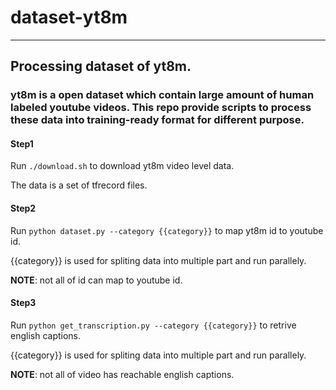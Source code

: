 # dataset-yt8m
----
## Processing dataset of yt8m.
### yt8m is a open dataset which contain large amount of human labeled youtube videos. This repo provide scripts to process these data into training-ready format for different purpose.

#### Step1
Run `./download.sh` to download yt8m video level data.

The data is a set of tfrecord files.

#### Step2
Run `python dataset.py --category {{category}}` to map yt8m id to youtube id.

{{category}} is used for spliting data into multiple part and run parallely.

**NOTE**: not all of id can map to youtube id.

#### Step3

Run `python get_transcription.py --category {{category}}` to retrive english captions.

{{category}} is used for spliting data into multiple part and run parallely.

**NOTE**: not all of video has reachable english captions.
